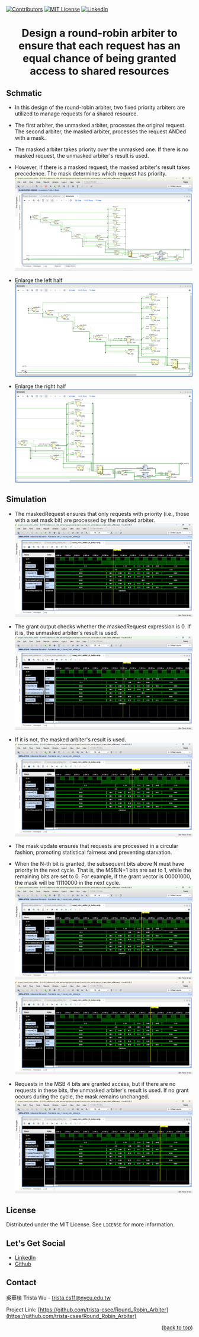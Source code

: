 <a name="readme-top"></a>
<!-- PROJECT SHIELDS -->
[![Contributors][contributors-shield]]()
[![MIT License][license-shield]][license-url]
[![LinkedIn][linkedin-shield]][linkedin-url]

<!-- PROJECT Name --> 
<h1 align="center">Design a round-robin arbiter to ensure that each request has an equal chance of being granted access to shared resources</h1>

<!-- Schmatic -->
## Schmatic
* In this design of the round-robin arbiter, two fixed priority arbiters are utilized to manage requests for a shared resource.
* The first arbiter, the unmasked arbiter, processes the original request.
  The second arbiter, the masked arbiter, processes the request ANDed with a mask.
* The masked arbiter takes priority over the unmasked one.
  If there is no masked request, the unmasked arbiter's result is used.
* However, if there is a masked request, the masked arbiter's result takes precedence. The mask determines which request has priority.
![image](https://github.com/trista-csee/Round_Robin_Arbiter/blob/main/Schmatic_all.png)

* Enlarge the left half
![image](https://github.com/trista-csee/Round_Robin_Arbiter/blob/main/Schmatic_left.png)

* Enlarge the right half
![image](https://github.com/trista-csee/Round_Robin_Arbiter/blob/main/Schmatic_right.png)

<!-- Simulation -->
## Simulation
* The maskedRequest ensures that only requests with priority (i.e., those with a set mask bit) are processed by the masked arbiter.
![image](https://github.com/trista-csee/Round_Robin_Arbiter/blob/main/request%5B0%5D%3D1_Simulation.png)

* The grant output checks whether the maskedRequest expression is 0.
  If it is, the unmasked arbiter's result is used.
![image](https://github.com/trista-csee/Round_Robin_Arbiter/blob/main/request%5B0%5D%3D0_Simulation.png)
* If it is not, the masked arbiter's result is used.
![image](https://github.com/trista-csee/Round_Robin_Arbiter/blob/main/request%5B0%5D%26request%5B1%5D%3D1_Simulation.png)

* The mask update ensures that requests are processed in a circular fashion, promoting statistical fairness and preventing starvation.
* When the N-th bit is granted, the subsequent bits above N must have priority in the next cycle.
  That is, the MSB:N+1 bits are set to 1, while the remaining bits are set to 0.
  For example, if the grant vector is 00001000, the mask will be 11110000 in the next cycle. 
![image](https://github.com/trista-csee/Round_Robin_Arbiter/blob/main/request%5B2%5D%3D1%26request%5B1%5D%3D0_Simulation.png)
![image](https://github.com/trista-csee/Round_Robin_Arbiter/blob/main/request%5B3%5D%3D1%26request%5B2%5D%3D0_Simulation.png)

* Requests in the MSB 4 bits are granted access, but if there are no requests in these bits, the unmasked arbiter's result is used.
  If no grant occurs during the cycle, the mask remains unchanged.
![image](https://github.com/trista-csee/Round_Robin_Arbiter/blob/main/request%5B3%5D%3D0_Simulation.png)

<!-- LICENSE -->
## License
Distributed under the MIT License. See `LICENSE` for more information.

<!-- LET'S GET SOCIAL -->
## Let's Get Social
* [LinkedIn](https://www.linkedin.com/in/hua-chen-wu-363252241/)
* [Github](https://github.com/trista-csee)

<!-- CONTACT -->
## Contact
吳華楨 Trista Wu - trista.cs11@nycu.edu.tw

Project Link: [https://github.com/trista-csee/Round_Robin_Arbiter](https://github.com/trista-csee/Round_Robin_Arbiter)

<p align="right">(<a href="#readme-top">back to top</a>)</p>

<!-- MARKDOWN LINKS & IMAGES -->
[contributors-shield]: https://img.shields.io/badge/contributors-1-orange.svg?style=flat-square
[license-shield]: https://img.shields.io/badge/license-MIT-blue.svg?style=flat-square
[license-url]: https://choosealicense.com/licenses/mit
[linkedin-shield]: https://img.shields.io/badge/-LinkedIn-black.svg?style=flat-square&logo=linkedin&colorB=555
[linkedin-url]: https://www.linkedin.com/in/hua-chen-wu-363252241/
[product-screenshot]: ./images/projects/portfolio.jpg

